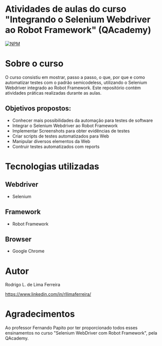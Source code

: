# Atividades de aulas do curso "Integrando o Selenium Webdriver ao Robot Framework" (QAcademy)
[![NPM](https://img.shields.io/badge/license-GPL-blue)](https://github.com/rllimaferreira/QAcademy-Selenium-Com-RobotFramework/blob/main/LICENSE) 

# Sobre o curso

O curso consistiu em mostrar, passo a passo, o que, por que e como automatizar testes com o padrão semicodeless, utilizando o Selenium Webdriver integrado ao Robot Framework. Este repositório contém atividades práticas realizadas durante as aulas.

## Objetivos propostos:
- Conhecer mais possibilidades da automação para testes de software
- Integrar o Selenium Webdriver ao Robot Framework
- Implementar Screenshots para obter evidências de testes
- Criar scripts de testes automatizados para Web
- Manipular diversos elementos da Web
- Contruir testes automatizados com reports

# Tecnologias utilizadas

## Webdriver
- Selenium

## Framework
- Robot Framework

## Browser
- Google Chrome

# Autor

Rodrigo L. de Lima Ferreira

https://www.linkedin.com/in/rllimaferreira/

# Agradecimentos

Ao professor Fernando Papito por ter proporcionado todos esses ensinamentos no curso "Selenium WebDriver com Robot Framework", pela QAcademy.
